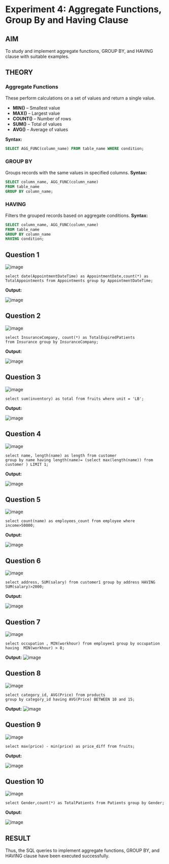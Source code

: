 # Experiment 4: Aggregate Functions, Group By and Having Clause

## AIM
To study and implement aggregate functions, GROUP BY, and HAVING clause with suitable examples.

## THEORY

### Aggregate Functions
These perform calculations on a set of values and return a single value.

- **MIN()** – Smallest value  
- **MAX()** – Largest value  
- **COUNT()** – Number of rows  
- **SUM()** – Total of values  
- **AVG()** – Average of values

**Syntax:**
```sql
SELECT AGG_FUNC(column_name) FROM table_name WHERE condition;
```
### GROUP BY
Groups records with the same values in specified columns.
**Syntax:**
```sql
SELECT column_name, AGG_FUNC(column_name)
FROM table_name
GROUP BY column_name;
```
### HAVING
Filters the grouped records based on aggregate conditions.
**Syntax:**
```sql
SELECT column_name, AGG_FUNC(column_name)
FROM table_name
GROUP BY column_name
HAVING condition;
```

**Question 1**
--
![image](https://github.com/user-attachments/assets/89c3d41b-36fe-454f-b6b7-e5c5aa3f5599)


```
select date(AppointmentDateTime) as AppointmentDate,count(*) as
TotalAppointments from Appointments group by AppointmentDateTime;
```

**Output:**

![image](https://github.com/user-attachments/assets/bbf259b5-9906-4a4e-99f2-2cd738d6d31c)


**Question 2**
---
![image](https://github.com/user-attachments/assets/d6a66be1-30eb-48c8-b389-b452792b33e0)

```
select InsuranceCompany, count(*) as TotalExpiredPatients
from Insurance group by InsuranceCompany;
```

**Output:**

![image](https://github.com/user-attachments/assets/084492e0-3ad7-4a0b-ae14-3c882b904aab)


**Question 3**
---
![image](https://github.com/user-attachments/assets/35456eaf-2d6d-4c05-902c-b5ae8cf09799)


```
select sum(inventory) as total from fruits where unit = 'LB';
```

**Output:**

![image](https://github.com/user-attachments/assets/8d538ed7-98f7-4c04-b1ba-ff2e797589df)


**Question 4**
---
![image](https://github.com/user-attachments/assets/12c477ab-0a43-4614-90da-30cc8739e9c2)


```
select name, length(name) as length from customer 
group by name having length(name)= (select max(length(name)) from customer ) LIMIT 1;
```

**Output:**

![image](https://github.com/user-attachments/assets/0abe5f4a-15fc-4550-880f-53ff01b9e2ef)


**Question 5**
---
![image](https://github.com/user-attachments/assets/883691fa-c822-4d5d-bbb8-ffc37d36c8f6)


```
select count(name) as employees_count from employee where income>50000;
```

**Output:**

![image](https://github.com/user-attachments/assets/aaa9432e-ea40-4779-8a37-29f7f7975cfb)

**Question 6**
---
![image](https://github.com/user-attachments/assets/58a01113-f185-4baa-ab58-3842027c24ea)

```
select address, SUM(salary) from customer1 group by address HAVING SUM(salary)>2000;
```

**Output:**

![image](https://github.com/user-attachments/assets/2c895f12-a969-4fa0-b8cc-c7b6963fd87b)


**Question 7**
---
![image](https://github.com/user-attachments/assets/e6727e29-7fc9-4e57-a5f8-e36d65e56993)

```
select occupation , MIN(workhour) from employee1 group by occupation having  MIN(workhour) > 8;
```

**Output:**
![image](https://github.com/user-attachments/assets/7ca9889a-4a14-43d1-97cd-e105ba84ec75)


**Question 8**
---
![image](https://github.com/user-attachments/assets/7f7d3e72-99ed-48f8-af74-0b73a5b4790b)


```
select category_id, AVG(Price) from products
group by category_id having AVG(Price) BETWEEN 10 and 15;
```

**Output:**
![image](https://github.com/user-attachments/assets/abde0b0f-1c11-439c-9433-52a390986a37)


**Question 9**
---
![image](https://github.com/user-attachments/assets/89a55507-b9d9-4453-923f-9f96caf00984)


```
select max(price) - min(price) as price_diff from fruits; 
```

**Output:**

![image](https://github.com/user-attachments/assets/15a7f196-f5be-409c-b0fd-309f1ffa747b)


**Question 10**
---
![image](https://github.com/user-attachments/assets/6aef6dba-6b54-4ff7-aeac-196c485bbb06)

```
select Gender,count(*) as TotalPatients from Patients group by Gender;
```

**Output:**

![image](https://github.com/user-attachments/assets/a52dd1a7-796e-4de1-b263-b1a0eece00d7)


## RESULT
Thus, the SQL queries to implement aggregate functions, GROUP BY, and HAVING clause have been executed successfully.
